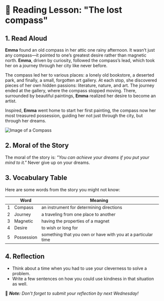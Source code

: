 # 🌺 Reading Lesson: "The lost compass"

## 1. Read Aloud

**Emma** found an old compass in her attic one rainy afternoon. It wasn’t just any compass—it pointed to one’s greatest desire rather than magnetic north. **Emma**, driven by curiosity, followed the compass’s lead, which took her on a journey through her city like never before.

The compass led her to various places: a lonely old bookstore, a deserted park, and finally, a small, forgotten art gallery. At each stop, she discovered pieces of her own hidden passions: literature, nature, and art. The journey ended at the gallery, where the compass stopped moving. There, surrounded by beautiful paintings, **Emma** realized her desire to become an artist.

Inspired, **Emma** went home to start her first painting, the compass now her most treasured possession, guiding her not just through the city, but through her dreams.

![Image of a Compass](<img src="https://raw.githubusercontent.com/MK316/Digital-Literacy-Class/main/materials/story03.png" width="237" height="230">)

## 2. Moral of the Story
The moral of the story is: _"You can achieve your dreams if you put your mind to it."_ Never give up on your dreams.

## 3. Vocabulary Table
Here are some words from the story you might not know:

|| Word       | Meaning        |
|---|------------|----------------|
|1| Compass    | an instrument for determining directions |
|2| Journey    | a traveling from one place to another |
|3| Magnetic   |  having the properties of a magnet   |
|4| Desire     | to wish or long for |
|5| Possession | something that you own or have with you at a particular time |

## 4. Reflection
- Think about a time when you had to use your cleverness to solve a problem.
- Write a few sentences on how you could use kindness in that situation as well.

🌿 _**Note:** Don't forget to submit your reflection by next Wednesday!_
